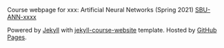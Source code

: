 Course webpage for xxx: Artificial Neural Networks (Spring 2021) [SBU-ANN-xxxx](https://navidkashi.github.io/SBU-ANN-xxxx/)

Powered by <a href="https://jekyllrb.com/">Jekyll</a> with <a href="https://github.com/kazemnejad/jekyll-course-website-template">jekyll-course-website</a> template. Hosted by <a href="https://pages.github.com/">GitHub Pages</a>.</small></p>

